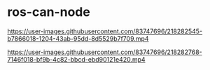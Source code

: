 # ros-can-node



https://user-images.githubusercontent.com/83747696/218282545-b7866018-1204-43ab-95dd-8d5529b7f709.mp4

https://user-images.githubusercontent.com/83747696/218282768-7146f018-bf9b-4c82-bbcd-ebd90121e420.mp4

